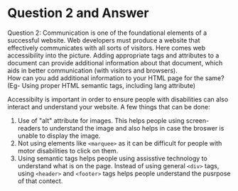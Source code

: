 # Question 2 and Answer

Question 2: Communication is one of the foundational elements of a successful website. Web developers must produce a website that effectively communicates with all sorts of visitors. Here comes web accessibility into the picture. Adding appropriate tags and attributes to a document can provide additional information about that document, which aids in better communication (with visitors and browsers).  
How can you add additional information to your HTML page for the same?
(Eg- Using proper HTML semantic tags, including lang attribute)  

Accessibilty is important in order to ensure people with disabilities can also interact and understand your website. A few things that can be done:  

1. Use of "alt" attribute for images. This helps people using screen-readers to understand the image and also helps in case the broswer is unable to display the image.
2. Not using elements like `<marquee>` as it can be difficult for people with motor disabilities to click on them.
3. Using semantic tags helps people using assisstive technology to understand what is on the page. Instead of using general `<div>` tags, using `<header>` and `<footer>` tags helps people understand the pusrpose of that contect.
